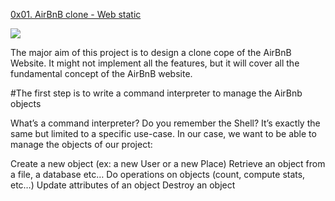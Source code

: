 <a href="#">0x01. AirBnB clone - Web static</a>

<img src="../airbnb.png"/>

The major aim of this project is to design a clone cope of the AirBnB Website. It might not implement all the features, but it will cover all the fundamental concept of the AirBnB website.

#The first step is to write a command interpreter to manage the AirBnb objects

What’s a command interpreter? Do you remember the Shell? It’s exactly the same but limited to a specific use-case. In our case, we want to be able to manage the objects of our project:

Create a new object (ex: a new User or a new Place) Retrieve an object from a file, a database etc… Do operations on objects (count, compute stats, etc…) Update attributes of an object Destroy an object